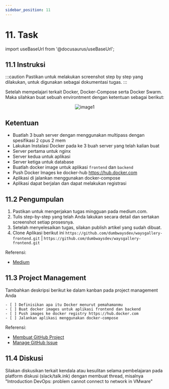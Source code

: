 ```yaml
---
sidebar_position: 11
---
```


# 11. Task

import useBaseUrl from '@docusaurus/useBaseUrl';

## 11.1 Instruksi

:::caution
Pastikan untuk melakukan screenshot step by step yang dilakukan, untuk digunakan sebagai dokumentasi tugas.
:::

Setelah mempelajari terkait Docker, Docker-Compose serta Docker Swarm. Maka silahkan buat sebuah environtment dengan ketentuan sebagai berikut:

<center>
<img alt="image1" src={useBaseUrl('img/docs/w12.png')} />
</center>

## Ketentuan
- Buatlah 3 buah server dengan menggunakan multipass dengan spesifikasi 2 cpus 2 mem
- Lakukan Instalasi Docker pada ke 3 buah server yang telah kalian buat
- Server pertama untuk nginx 
- Server kedua untuk aplikasi
- Server ketiga untuk database
- Buatlah docker image untuk aplikasi `frontend` dan `backend`
- Push Docker Images ke docker-hub https://hub.docker.com
- Aplikasi di jalankan menggunakan docker-compose
- Aplikasi dapat berjalan dan dapat melakukan registrasi

## 11.2 Pengumpulan
1. Pastikan untuk mengerjakan tugas mingguan pada medium.com.
2. Tulis step-by-step yang telah Anda lakukan secara detail dan sertakan screenshot setiap prosesnya. 
3. Setelah menyelesaikan tugas, silakan publish artikel yang sudah dibuat.
4. Clone Aplikasi berikut ini ```https://github.com/dumbwaysdev/waysgallery-frontend.git``` | ```https://github.com/dumbwaysdev/waysgallery-frontend.git```

Referensi:
- [Medium](/Getting-Started/Medium/Medium)

## 11.3 Project Management
Tambahkan deskripsi berikut ke dalam kanban pada project management Anda
```
- [ ] Definisikan apa itu Docker menurut pemahamanmu
- [ ] Buat docker images untuk aplikasi frontend dan backend
- [ ] Push images ke docker registry https://hub.docker.com
- [ ] Jalankan aplikasi menggunakan docker-compose
```                                     

Referensi:
- [Membuat GitHub Project](/Getting-Started/Project-Management/Make-Project-Management)
- [Manage GitHub Issue](/Getting-Started/Project-Management/Issue-Dan-Status-Project)

## 11.4 Diskusi
Silakan diskusikan terkait kendala atau kesulitan selama pembelajaran pada platform diskusi (slack/talk.ink) dengan membuat thread, misalnya "Introduction DevOps: problem cannot connect to network in VMware" 